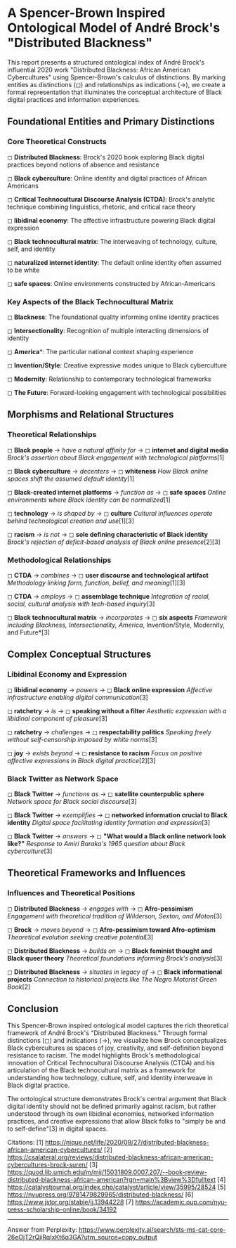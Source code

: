 # A Spencer-Brown Inspired Ontological Model of André Brock's "Distributed Blackness"

This report presents a structured ontological index of André Brock's influential 2020 work "Distributed Blackness: African American Cybercultures" using Spencer-Brown's calculus of distinctions. By marking entities as distinctions (◻) and relationships as indications (→), we create a formal representation that illuminates the conceptual architecture of Black digital practices and information experiences.

## Foundational Entities and Primary Distinctions

### Core Theoretical Constructs

◻ **Distributed Blackness**: Brock's 2020 book exploring Black digital practices beyond notions of absence and resistance

◻ **Black cyberculture**: Online identity and digital practices of African Americans

◻ **Critical Technocultural Discourse Analysis (CTDA)**: Brock's analytic technique combining linguistics, rhetoric, and critical race theory

◻ **libidinal economy**: The affective infrastructure powering Black digital expression

◻ **Black technocultural matrix**: The interweaving of technology, culture, self, and identity

◻ **naturalized internet identity**: The default online identity often assumed to be white

◻ **safe spaces**: Online environments constructed by African-Americans

### Key Aspects of the Black Technocultural Matrix

◻ **Blackness**: The foundational quality informing online identity practices

◻ **Intersectionality**: Recognition of multiple interacting dimensions of identity

◻ **America***: The particular national context shaping experience

◻ **Invention/Style**: Creative expressive modes unique to Black cyberculture

◻ **Modernity**: Relationship to contemporary technological frameworks

◻ **The Future**: Forward-looking engagement with technological possibilities

## Morphisms and Relational Structures

### Theoretical Relationships

◻ **Black people** → *have a natural affinity for* → ◻ **internet and digital media**
   *Brock's assertion about Black engagement with technological platforms*[1]

◻ **Black cyberculture** → *decenters* → ◻ **whiteness**
   *How Black online spaces shift the assumed default identity*[1]

◻ **Black-created internet platforms** → *function as* → ◻ **safe spaces**
   *Online environments where Black identity can be normalized*[1]

◻ **technology** → *is shaped by* → ◻ **culture**
   *Cultural influences operate behind technological creation and use*[1][3]

◻ **racism** → *is not* → ◻ **sole defining characteristic of Black identity**
   *Brock's rejection of deficit-based analysis of Black online presence*[2][3]

### Methodological Relationships

◻ **CTDA** → *combines* → ◻ **user discourse and technological artifact**
   *Methodology linking form, function, belief, and meaning*[1][3]

◻ **CTDA** → *employs* → ◻ **assemblage technique**
   *Integration of racial, social, cultural analysis with tech-based inquiry*[3]

◻ **Black technocultural matrix** → *incorporates* → ◻ **six aspects**
   *Framework including Blackness, Intersectionality, America*, Invention/Style, Modernity, and Future*[3]

## Complex Conceptual Structures

### Libidinal Economy and Expression

◻ **libidinal economy** → *powers* → ◻ **Black online expression**
   *Affective infrastructure enabling digital communication*[3]

◻ **ratchetry** → *is* → ◻ **speaking without a filter**
   *Aesthetic expression with a libidinal component of pleasure*[3]

◻ **ratchetry** → *challenges* → ◻ **respectability politics**
   *Speaking freely without self-censorship imposed by white norms*[3]

◻ **joy** → *exists beyond* → ◻ **resistance to racism**
   *Focus on positive affective expressions in Black digital practice*[2][3]

### Black Twitter as Network Space

◻ **Black Twitter** → *functions as* → ◻ **satellite counterpublic sphere**
   *Network space for Black social discourse*[3]

◻ **Black Twitter** → *exemplifies* → ◻ **networked information crucial to Black identity**
   *Digital space facilitating identity formation and expression*[3]

◻ **Black Twitter** → *answers* → ◻ **"What would a Black online network look like?"**
   *Response to Amiri Baraka's 1965 question about Black cyberculture*[3]

## Theoretical Frameworks and Influences

### Influences and Theoretical Positions

◻ **Distributed Blackness** → *engages with* → ◻ **Afro-pessimism**
   *Engagement with theoretical tradition of Wilderson, Sexton, and Moton*[3]

◻ **Brock** → *moves beyond* → ◻ **Afro-pessimism toward Afro-optimism**
   *Theoretical evolution seeking creative potential*[3]

◻ **Distributed Blackness** → *builds on* → ◻ **Black feminist thought and Black queer theory**
   *Theoretical foundations informing Brock's analysis*[3]

◻ **Distributed Blackness** → *situates in legacy of* → ◻ **Black informational projects**
   *Connection to historical projects like The Negro Motorist Green Book*[2]

## Conclusion

This Spencer-Brown inspired ontological model captures the rich theoretical framework of André Brock's "Distributed Blackness." Through formal distinctions (◻) and indications (→), we visualize how Brock conceptualizes Black cybercultures as spaces of joy, creativity, and self-definition beyond resistance to racism. The model highlights Brock's methodological innovation of Critical Technocultural Discourse Analysis (CTDA) and his articulation of the Black technocultural matrix as a framework for understanding how technology, culture, self, and identity interweave in Black digital practice.

The ontological structure demonstrates Brock's central argument that Black digital identity should not be defined primarily against racism, but rather understood through its own libidinal economies, networked information practices, and creative expressions that allow Black folks to "simply be and to self-define"[3] in digital spaces.

Citations:
[1] https://nique.net/life/2020/09/27/distributed-blackness-african-american-cybercultures/
[2] https://csalateral.org/reviews/distributed-blackness-african-american-cybercultures-brock-suren/
[3] https://quod.lib.umich.edu/m/mij/15031809.0007.207/--book-review-distributed-blackness-african-american?rgn=main%3Bview%3Dfulltext
[4] https://catalystjournal.org/index.php/catalyst/article/view/35995/28524
[5] https://nyupress.org/9781479829965/distributed-blackness/
[6] https://www.jstor.org/stable/jj.13944228
[7] https://academic.oup.com/nyu-press-scholarship-online/book/34192

---
Answer from Perplexity: https://www.perplexity.ai/search/sts-ms-cat-core-26eOjT2rQjiRqIxKt6q3GA?utm_source=copy_output